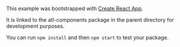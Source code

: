 This example was bootstrapped with [Create React App](https://github.com/facebook/create-react-app).

It is linked to the atl-components package in the parent directory for development purposes.

You can run `npm install` and then `npm start` to test your package.

